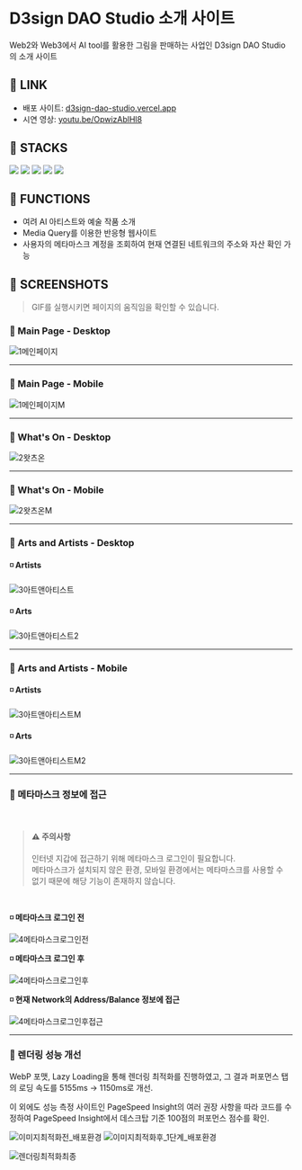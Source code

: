# D3sign DAO Studio 소개 사이트

Web2와 Web3에서 AI tool를 활용한 그림을 판매하는 사업인 D3sign DAO Studio의 소개 사이트

## 🚩 LINK

- 배포 사이트: [d3sign-dao-studio.vercel.app](https://d3sign-dao-studio.vercel.app/)
- 시연 영상: [youtu.be/OpwizAblHl8](https://youtu.be/OpwizAblHl8)
## 🚩 STACKS
<div>
  <img src="https://img.shields.io/badge/react-61DAFB?style=for-the-badge&logo=react&logoColor=black">
  <img src="https://img.shields.io/badge/javascript-F7DF1E?style=for-the-badge&logo=javascript&logoColor=black">
  <img src="https://img.shields.io/badge/css3-1572B6?style=for-the-badge&logo=css3&logoColor=black">
  <img src="https://img.shields.io/badge/ethers-3C3C3D?style=for-the-badge&logo=ethereum&logoColor=black">
  <img src="https://img.shields.io/badge/vercel-222222?style=for-the-badge&logo=vercel&logoColor=white">
</div>

## 🚩 FUNCTIONS

-   여려 AI 아티스트와 예술 작품 소개
-   Media Query를 이용한 반응형 웹사이트
-   사용자의 메타마스크 계정을 조회하여 현재 연결된 네트워크의 주소와 자산 확인 가능

## 🚩 SCREENSHOTS

> GIF를 실행시키면 페이지의 움직임을 확인할 수 있습니다.

### 🔸 Main Page -  Desktop

![1메인페이지](https://github.com/ehhdrud/d3sign-dao-studio/assets/106059716/e4d4323b-20dc-4e34-aa2c-73a4f6918d15)

---

### 🔸 Main Page - Mobile

![1메인페이지M](https://github.com/ehhdrud/d3sign-dao-studio/assets/106059716/e9e6412f-cd40-4306-aecf-d59a9c045992)

---

### 🔸 What's On - Desktop

![2왓츠온](https://github.com/ehhdrud/d3sign-dao-studio/assets/106059716/1caf0e2f-eaa7-48cb-8078-c49d9936044a)

---

### 🔸 What's On - Mobile

![2왓츠온M](https://github.com/ehhdrud/d3sign-dao-studio/assets/106059716/8006213c-82a9-4cba-a0c3-2208f7174b65)

---

### 🔸 Arts and Artists - Desktop

#### ◽ Artists
![3아트앤아티스트](https://github.com/ehhdrud/d3sign-dao-studio/assets/106059716/c244ebd8-8943-426f-b83b-2c8bcae6d77e)

#### ◽ Arts
![3아트앤아티스트2](https://github.com/ehhdrud/d3sign-dao-studio/assets/106059716/0c14046c-ff4b-41eb-b9d4-141367a9bff4)

---

### 🔸 Arts and Artists - Mobile

#### ◽ Artists
![3아트앤아티스트M](https://github.com/ehhdrud/d3sign-dao-studio/assets/106059716/2512defa-e47a-46c8-817d-b8950f5c6b83)

#### ◽ Arts
![3아트앤아티스트M2](https://github.com/ehhdrud/d3sign-dao-studio/assets/106059716/ec08a87d-b7c0-4cbb-bb62-20b491bbbbed)

---

### 🔸 메타마스크 정보에 접근

<br/>

> #### ⚠ 주의사항
> 인터넷 지갑에 접근하기 위해 메타마스크 로그인이 필요합니다.<br/>
> 메타마스크가 설치되지 않은 환경, 모바일 환경에서는 메타마스크를 사용할 수 없기 때문에 해당 기능이 존재하지 않습니다.

<br/>

**◽ 메타마스크 로그인 전**

![4메타마스크로그인전](https://github.com/ehhdrud/d3sign-dao-studio/assets/106059716/02932a1f-fa1c-4024-ab26-968349ffcd18)

**◽ 메타마스크 로그인 후**

![4메타마스크로그인후](https://github.com/ehhdrud/d3sign-dao-studio/assets/106059716/d48fa0e1-da75-41f5-9018-150128f99d8c)

**◽ 현재 Network의 Address/Balance 정보에 접근**

![4메타마스크로그인후접근](https://github.com/ehhdrud/d3sign-dao-studio/assets/106059716/b5515135-95a7-47f5-b540-87b7acad4611)

---

### 🔸 렌더링 성능 개선

WebP 포맷, Lazy Loading을 통해 렌더링 최적화를 진행하였고, 그 결과 퍼포먼스 탭의 로딩 속도를 5155ms -> 1150ms로 개선.

이 외에도 성능 측정 사이트인 PageSpeed Insight의 여러 권장 사항을 따라 코드를 수정하여 PageSpeed Insight에서 데스크탑 기준 100점의 퍼포먼스 점수를 확인.

![이미지최적화전_배포환경](https://github.com/ehhdrud/d3sign-dao-studio/assets/106059716/d0179d0c-f113-4471-b4f0-6a8552634954)
![이미지최적화후_1단계_배포환경](https://github.com/ehhdrud/d3sign-dao-studio/assets/106059716/82645b07-f6c4-4199-b933-949839b31e31)

![렌더링최적화최종](https://github.com/ehhdrud/d3sign-dao-studio/assets/106059716/93914e41-c2b3-41e3-9247-00933fed8aab)




